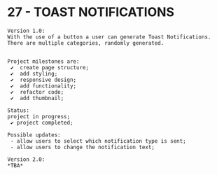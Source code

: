 # 27 - TOAST NOTIFICATIONS

    Version 1.0:
    With the use of a button a user can generate Toast Notifications. There are multiple categories, randomly generated.


    Project milestones are:
     ✔  create page structure;
     ✔  add styling;
     ✔  responsive design;
     ✔  add functionality;
     ✔  refactor code;
     ✔  add thumbnail;

    Status:
    project in progress;
     ✔ project completed;

    Possible updates:
     - allow users to select which notification type is sent;
     - allow users to change the notification text;

    Version 2.0:
    *TBA*
